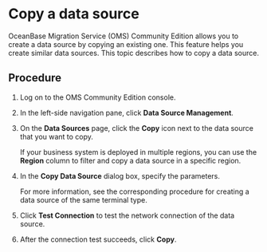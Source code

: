 # Copy a data source

OceanBase Migration Service (OMS) Community Edition allows you to create a data source by copying an existing one. This feature helps you create similar data sources. This topic describes how to copy a data source.

## Procedure

1. Log on to the OMS Community Edition console.

2. In the left-side navigation pane, click **Data Source Management**.

3. On the **Data Sources** page, click the **Copy** icon next to the data source that you want to copy.

   If your business system is deployed in multiple regions, you can use the **Region** column to filter and copy a data source in a specific region.

4. In the **Copy Data Source** dialog box, specify the parameters.

   For more information, see the corresponding procedure for creating a data source of the same terminal type.

5. Click **Test Connection** to test the network connection of the data source.

6. After the connection test succeeds, click **Copy**.
